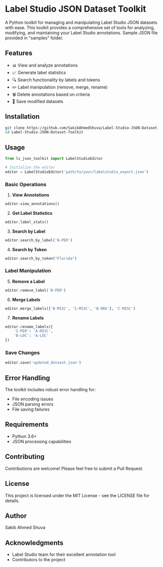 # Label Studio JSON Dataset Toolkit

A Python toolkit for managing and manipulating Label Studio JSON datasets with ease. This toolkit provides a comprehensive set of tools for analyzing, modifying, and maintaining your Label Studio annotations. Sample JSON file provided in "samples" folder.

## Features

- 📊 View and analyze annotations
- 📈 Generate label statistics
- 🔍 Search functionality by labels and tokens
- ✏️ Label manipulation (remove, merge, rename)
- 🗑️ Delete annotations based on criteria
- 💾 Save modified datasets

## Installation

```bash
git clone https://github.com/SakibAhmedShuva/Label-Studio-JSON-Dataset-Toolkit.git
cd Label-Studio-JSON-Dataset-Toolkit
```

## Usage

```python
from ls_json_toolkit import LabelStudioEditor

# Initialize the editor
editor = LabelStudioEditor('path/to/your/labelstudio_export.json')
```

### Basic Operations

1. **View Annotations**
```python
editor.view_annotations()
```

2. **Get Label Statistics**
```python
editor.label_stats()
```

3. **Search by Label**
```python
editor.search_by_label('B-PER')
```

4. **Search by Token**
```python
editor.search_by_token("Florida")
```

### Label Manipulation

5. **Remove a Label**
```python
editor.remove_label('B-PER')
```

6. **Merge Labels**
```python
editor.merge_labels(['B-MISC', 'I-MISC', 'B-ORG'], 'C-MISC')
```

7. **Rename Labels**
```python
editor.rename_labels({
    'I-PER': 'A-MISC',
    'B-LOC': 'A-LOC'
})
```

### Save Changes

```python
editor.save('updated_dataset.json')
```

## Error Handling

The toolkit includes robust error handling for:
- File encoding issues
- JSON parsing errors
- File saving failures

## Requirements

- Python 3.6+
- JSON processing capabilities

## Contributing

Contributions are welcome! Please feel free to submit a Pull Request.

## License

This project is licensed under the MIT License - see the LICENSE file for details.

## Author

Sakib Ahmed Shuva

## Acknowledgments

- Label Studio team for their excellent annotation tool
- Contributors to the project
